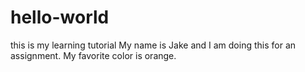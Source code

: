 # hello-world
this is my learning tutorial
My name is Jake and I am doing this for an assignment. My favorite color is orange.
